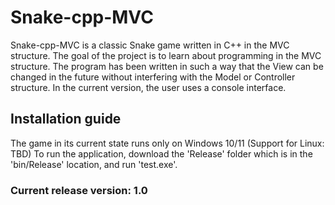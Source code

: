 # Snake-cpp-MVC
Snake-cpp-MVC is a classic Snake game written in C++ in the MVC structure. The goal of the project is to learn about programming in the MVC structure. The program has been written in such a way that the View can be changed in the future without interfering with the Model or Controller structure. In the current version, the user uses a console interface.

## Installation guide
The game in its current state runs only on Windows 10/11 (Support for Linux: TBD)
To run the application, download the 'Release' folder which is in the 'bin/Release' location, and run 'test.exe'.
### Current release version: 1.0
